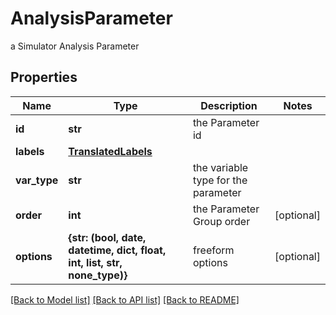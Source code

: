 # AnalysisParameter

a Simulator Analysis Parameter

## Properties
Name | Type | Description | Notes
------------ | ------------- | ------------- | -------------
**id** | **str** | the Parameter id | 
**labels** | [**TranslatedLabels**](TranslatedLabels.md) |  | 
**var_type** | **str** | the variable type for the parameter | 
**order** | **int** | the Parameter Group order | [optional] 
**options** | **{str: (bool, date, datetime, dict, float, int, list, str, none_type)}** | freeform options | [optional] 

[[Back to Model list]](../README.md#documentation-for-models) [[Back to API list]](../README.md#documentation-for-api-endpoints) [[Back to README]](../README.md)


